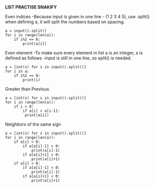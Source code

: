 **LIST PRACTISE SNAKIFY**

Even indices
-Because input is given in one line - (1 2 3 4 5), use .split() when defining a, it will split the numbers based on spacing.
```
a = input().split()
for i in range(len(a)):
    if i%2 == 0:
        print(a[i])
```

Even element
-To make sure every element in list a is an integer, a is defined as follows
-input is still in one line, so split() is needed.
```
a = [int(s) for s in input().split()]
for i in a:
    if i%2 == 0:
        print(i)
```

Greater than Previous
```
a = [int(s) for s in input().split()]
for i in range(len(a)):
    if i > 0:
        if a[i] > a[i-1]:
         print(a[i])
```

Neighbors of the same sign
```
a = [int(s) for s in input().split()]
for i in range(len(a)):
    if a[i] > 0:
        if a[a[i]-1] > 0:
            print(a[i]-1)
        if a[a[i]+1] > 0:
            print(a[i]+1)
    if a[i] < 0:
        if a[a[i]-1] < 0:
            print(a[i]-1)
        if a[a[i]+1] < 0:
            print(a[i]+1)
```

